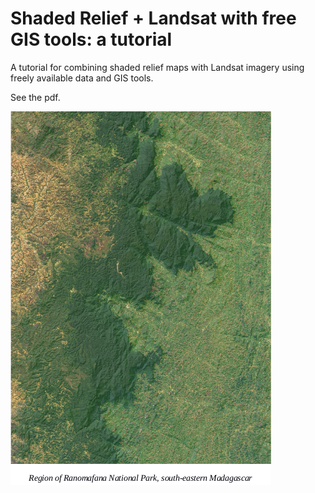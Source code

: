# Shaded Relief + Landsat with free GIS tools: a tutorial

A tutorial for combining shaded relief maps with Landsat imagery using freely available data and GIS tools.

See the pdf. 

![Map of Ranomafana National Park, Madagascar](Ranomafana.png?raw=true?style=centerme)

